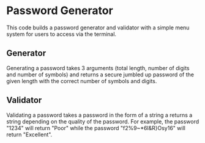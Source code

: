 # Password Generator

This code builds a password generator and validator with a simple menu system for users to access via the terminal. 

## Generator 

Generating a password takes 3 arguments (total length, number of digits and number of symbols) and returns a secure jumbled up password of the given length with the correct number of symbols and digits.

## Validator 

Validating a password takes a password in the form of a string a returns a string depending on the quality of the password. 
For example, the password "1234" will return "Poor" while the password "f2%9~*6l&R}Osy16" will return "Excellent".
